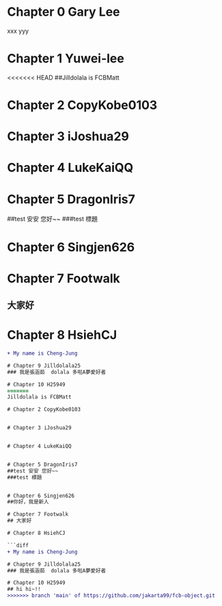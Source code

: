 # Chapter 0 Gary Lee
xxx
yyy


# Chapter 1 Yuwei-lee
<<<<<<< HEAD
##Jilldolala is FCBMatt

# Chapter 2 CopyKobe0103


# Chapter 3 iJoshua29


# Chapter 4 LukeKaiQQ


# Chapter 5 DragonIris7
##test 安安 您好~~
###test 標題


# Chapter 6 Singjen626


# Chapter 7 Footwalk
## 大家好

# Chapter 8 HsiehCJ

```diff
+ My name is Cheng-Jung

# Chapter 9 Jilldolala25
### 我是張涵茹  dolala 多啦A夢愛好者

# Chapter 10 H25949
=======
Jilldolala is FCBMatt

# Chapter 2 CopyKobe0103


# Chapter 3 iJoshua29


# Chapter 4 LukeKaiQQ


# Chapter 5 DragonIris7
##test 安安 您好~~
###test 標題


# Chapter 6 Singjen626
##你好，我是新人

# Chapter 7 Footwalk
## 大家好

# Chapter 8 HsiehCJ

```diff
+ My name is Cheng-Jung

# Chapter 9 Jilldolala25
### 我是張涵茹  dolala 多啦A夢愛好者

# Chapter 10 H25949
## hi hi~!!
>>>>>>> branch 'main' of https://github.com/jakarta99/fcb-object.git
